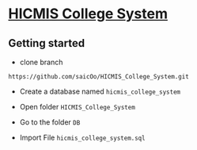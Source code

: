 # [HICMIS College System](http://college.saicopy.rf.gd/)

## Getting started

- clone branch

```
https://github.com/saicOo/HICMIS_College_System.git
```
- Create a database named `hicmis_college_system`

- Open folder `HICMIS_College_System`

- Go to the folder `DB`

- Import File `hicmis_college_system.sql`
